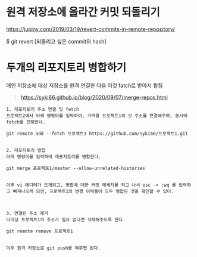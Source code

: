 # 원격 저장소에 올라간 커밋 되돌리기
https://jupiny.com/2019/03/19/revert-commits-in-remote-repository/

$ git revert [되돌리고 싶은 commit의 hash]


# 두개의 리포지토리 병합하기

메인 저장소에 대상 저장소를 원격 연결한 다음 이것 fatch로 받아서 합침

> https://syki66.github.io/blog/2020/09/07/merge-repos.html
```text
1. 레포지토리 주소 연결 및 fetch
프로젝트2에서 아래 명령어를 입력하여, 가져올 프로젝트1의 깃 주소를 연결해주며, 동시에 fetch를 진행한다.

git remote add --fetch 프로젝트1 https://github.com/syki66/프로젝트1.git


2. 레포지토리 병합
아래 명령어를 입력하여 레포지토리를 병합한다.

git merge 프로젝트1/master --allow-unrelated-histories


이후 vi 에디터가 뜨게되고, 병합에 대한 커밋 메세지를 적고 나서 esc -> :wq 를 입력하고 빠져나오게 되면, 프로젝트1의 변경 이력들이 모두 병합된 것을 확인할 수 있다.



3. 연결된 주소 제거
더이상 프로젝트1의 주소가 필요 없다면 삭제해주도록 한다.

git remote remove 프로젝트1


이후 원격 저장소로 git push를 해주면 된다.
```
